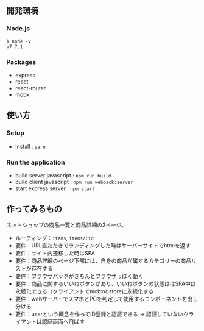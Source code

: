 ## 開発環境

### Node.js

```
$ node -v
v7.7.1
```

### Packages

- express
- react
- react-router
- mobx

## 使い方

### Setup

- install : `yarn`

### Run the application

- build server javascript : `npm run build`
- build client javascript : `npm run webpack:server`
- start express server : `npm start`

## 作ってみるもの

ネットショップの商品一覧と商品詳細の2ページ。

- ルーティング：`items`, `items/:id`
- 要件：URL直たたきでランディングした時はサーバーサイドでhtmlを返す
- 要件：サイト内遷移した時はSPA
- 要件：商品詳細のページ下部には、自身の商品が属するカテゴリーの商品リストが存在する
- 要件：ブラウザバックがきちんとブラウザっぽく動く
- 要件：商品に関するいいねボタンがあり、いいねボタンの状態ははSPA中は永続化できる（クライアントでmobxのstoreに永続化する
- 要件：webサーバーでスマホとPCを判定して使用するコンポーネントを出し分ける
- 要件：userという概念を作ってID登録と認証できる -> 認証していないクライアントは認証画面へ飛ばす
